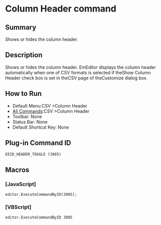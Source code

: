 # Column Header command

## Summary

Shows or hides the column header.

## Description

Shows or hides the column header. EmEditor displays the column header automatically when one of CSV formats is selected if theShow Column Header check box is set in theCSV page of theCustomize dialog box.

## How to Run

- Default Menu:CSV \>Column Header
- [All Commands](../tools/all_commands):CSV \>Column Header
- Toolbar: None
- Status Bar: None
- Default Shortcut Key: None

## Plug-in Command ID

```
EEID_HEADER_TOGGLE (3985)```

## Macros

### \[JavaScript\]

```
editor.ExecuteCommandByID(3985);
```

### \[VBScript\]

```
editor.ExecuteCommandByID 3985
```
